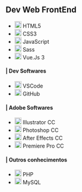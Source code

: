 ## Dev Web FrontEnd
* <img src="https://github.com/douglas-moura/douglas-moura/assets/100165194/2eeae4f5-bc7b-4e5d-ae63-9161000c97da" width="18"> HTML5
* <img src="https://github.com/douglas-moura/douglas-moura/assets/100165194/ad984cfc-e5f7-4525-890c-0c13c2117810" width="18"> CSS3
* <img src="https://github.com/douglas-moura/douglas-moura/assets/100165194/fe6144aa-d99b-4c86-b3b5-06b878c57a52" width="18"> JavaScript
* <img src="https://github.com/douglas-moura/douglas-moura/assets/100165194/ba1abbd2-28d4-498b-a886-8647dc918551" width="18"> Sass
* <img src="https://github.com/douglas-moura/douglas-moura/assets/100165194/f539ffa6-6099-4e9a-8196-637ce35e413e" width="18"> Vue.Js 3

#### | Dev Softwares
* <img src="https://github.com/douglas-moura/douglas-moura/assets/100165194/6bd08354-0d79-4c6d-956e-1a09a26d3634" width="18"> VSCode
* <img src="https://github.com/douglas-moura/douglas-moura/assets/100165194/b14167bd-c591-4c77-927a-c24a10e7bf5f" width="18"> GitHub

#### | Adobe Softwares
* <img src="https://github.com/douglas-moura/douglas-moura/assets/100165194/266944ef-1aa2-49bb-8a9c-f61270a832c1" width="18"> Illustrator CC
* <img src="https://github.com/douglas-moura/douglas-moura/assets/100165194/9a5f8cb3-8565-4356-a2cd-4925db50594e" width="18"> Photoshop CC
* <img src="https://github.com/douglas-moura/douglas-moura/assets/100165194/3260425a-e24f-4e4e-9bb7-cc533746b69d" width="18"> After Effects CC
* <img src="https://github.com/douglas-moura/douglas-moura/assets/100165194/ff3a6eca-65bc-4627-96d3-6b40aa6c32d8" width="18"> Premiere Pro CC

#### | Outros conhecimentos
* <img src="https://github.com/douglas-moura/douglas-moura/assets/100165194/5f7ea903-4be4-43f5-9a14-a20e2739bd04" width="18"> PHP
* <img src="https://github.com/douglas-moura/douglas-moura/assets/100165194/345752b1-c779-40bc-a2df-98ab9b69e60c" width="18"> MySQL

